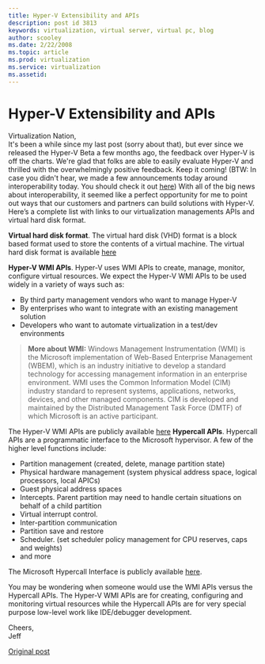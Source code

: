 ```yaml
---
title: Hyper-V Extensibility and APIs
description: post id 3813
keywords: virtualization, virtual server, virtual pc, blog
author: scooley
ms.date: 2/22/2008
ms.topic: article
ms.prod: virtualization
ms.service: virtualization
ms.assetid: 
---
```


# Hyper-V Extensibility and APIs

Virtualization Nation,  
It's been a while since my last post (sorry about that), but ever since we released the Hyper-V Beta a few months ago, the feedback over Hyper-V is off the charts. We're glad that folks are able to easily evaluate Hyper-V and thrilled with the overwhelmingly positive feedback. Keep it coming! (BTW: In case you didn't hear, we made a few announcements today around interoperability today. You should check it out [here](http://www.microsoft.com/presspass/press/2008/feb08/02-21ExpandInteroperabilityPR.mspx)) With all of the big news about interoperability, it seemed like a perfect opportunity for me to point out ways that our customers and partners can build solutions with Hyper-V. Here’s a complete list with links to our virtualization managements APIs and virtual hard disk format.

**Virtual hard disk format**. The virtual hard disk (VHD) format is a block based format used to store the contents of a virtual machine. The virtual hard disk format is available [here](http://www.microsoft.com/windowsserversystem/virtualserver/techinfo/vhdspec.mspx) 

**Hyper-V WMI APIs**. Hyper-V uses WMI APIs to create, manage, monitor, configure virtual resources. We expect the Hyper-V WMI APIs to be used widely in a variety of ways such as:

* By third party management vendors who want to manage Hyper-V
* By enterprises who want to integrate with an existing management solution
* Developers who want to automate virtualization in a test/dev environments

> **More about WMI:** Windows Management Instrumentation (WMI) is the Microsoft implementation of Web-Based Enterprise Management (WBEM), which is an industry initiative to develop a standard technology for accessing management information in an enterprise environment. WMI uses the Common Information Model (CIM) industry standard to represent systems, applications, networks, devices, and other managed components. CIM is developed and maintained by the Distributed Management Task Force (DMTF) of which Microsoft is an active participant.

The Hyper-V WMI APIs are publicly available [here](http://msdn2.microsoft.com/en-us/library/cc136992(VS.85).aspx) **Hypercall APIs**.  Hypercall APIs are a programmatic interface to the Microsoft hypervisor. A few of the higher level functions include:

* Partition management (created, delete, manage partition state)
* Physical hardware management (system physical address space, logical processors, local APICs)
* Guest physical address spaces
* Intercepts. Parent partition may need to handle certain situations on behalf of a child partition
* Virtual interrupt control.
* Inter-partition communication
* Partition save and restore
* Scheduler. (set scheduler policy management for CPU reserves, caps and weights)
* and more

The Microsoft Hypercall Interface is publicly available [here](http://www.microsoft.com/downloads/details.aspx?FamilyID=91E2E518-C62C-4FF2-8E50-3A37EA4100F5&displaylang=en).

You may be wondering when someone would use the WMI APIs versus the Hypercall APIs. The Hyper-V WMI APIs are for creating, configuring and monitoring virtual resources while the Hypercall APIs are for very special purpose low-level work like IDE/debugger development.

Cheers,   
Jeff

[Original post](https://blogs.technet.microsoft.com/virtualization/2008/02/22/hyper-v-extensibility-and-apis/)